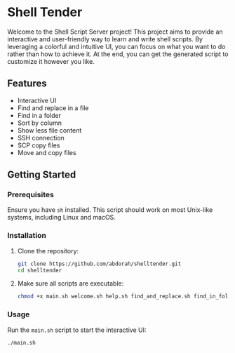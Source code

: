 # Shell Tender

Welcome to the Shell Script Server project! This project aims to provide an interactive and user-friendly way to learn and write shell scripts. By leveraging a colorful and intuitive UI, you can focus on what you want to do rather than how to achieve it. At the end, you can get the generated script to customize it however you like.

## Features

- Interactive UI
- Find and replace in a file
- Find in a folder
- Sort by column
- Show less file content
- SSH connection
- SCP copy files
- Move and copy files

## Getting Started

### Prerequisites

Ensure you have `sh` installed. This script should work on most Unix-like systems, including Linux and macOS.

### Installation

1. Clone the repository:
    ```sh
    git clone https://github.com/abdorah/shelltender.git
    cd shelltender
    ```

2. Make sure all scripts are executable:
    ```sh
    chmod +x main.sh welcome.sh help.sh find_and_replace.sh find_in_folder.sh sort_by_column.sh show_less_file_content.sh ssh_connection.sh scp_copy_files.sh move_and_copy.sh
    ```

### Usage

Run the `main.sh` script to start the interactive UI:
```sh
./main.sh
